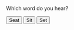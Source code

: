 <!-- <!doctype html> -->

<html lang="en">
<head>
  <meta charset="utf-8">

  <title>The HTML5 Herald</title>
  <meta name="description" content="The HTML5 Herald">
  <meta name="author" content="SitePoint">

  <link rel="stylesheet" href="css/styles.css?v=1.0">

</head>

<body>
    

  <script>
 
 function getRandomInt(max) {
    return Math.floor(Math.random() * Math.floor(max));
  }
  
  var files = ['Seat.mp3', 'Sit.mp3', 'Sett.mp3'];
  var myAudio = document.getElementById("AudioFile");
  var rando = getRandomInt(3);
  var file = files[rando];
  
  
  
  document.write("<audio controls id='music'>");
  document.write("<source src='" + file + "' type='audio/mpeg' id='audioFile'>");
  document.write("<\/audio>");
  
  var myMusic= document.getElementById("music");
  
  function play() {
  myMusic.play();
  }

  function pause() {
  myMusic.pause();
  }
  
  var answer = docuemnt.getElementById("answer");
  
  function validate(n) {
    if (n == rando) {
      window.alert ("correct");
      //answer.innerHTML = "correct";
    }
    else {
      window.alert ("incorrect");
      //answer.innerHTML = "incorrect";
    }
  }
  </script>
  
   <p>Which word do you hear?</p>

  <button onclick="validate(0)">Seat</button>
  <button onclick="validate(1)">Sit</button>
  <button onclick="validate(2)">Set</button>
    

</body>
</html>
